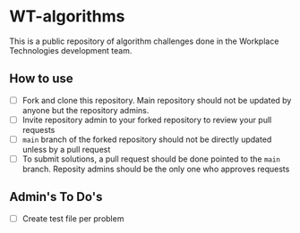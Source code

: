 # WT-algorithms

This is a public repository of algorithm challenges done in the Workplace Technologies development team.

## How to use

- [ ] Fork and clone this repository. Main repository should not be updated by anyone but the repository admins.
- [ ] Invite repository admin to your forked repository to review your pull requests
- [ ] `main` branch of the forked repository should not be directly updated unless by a pull request
- [ ] To submit solutions, a pull request should be done pointed to the `main` branch. Reposity admins should be the only one who approves requests

## Admin's To Do's

- [ ] Create test file per problem
